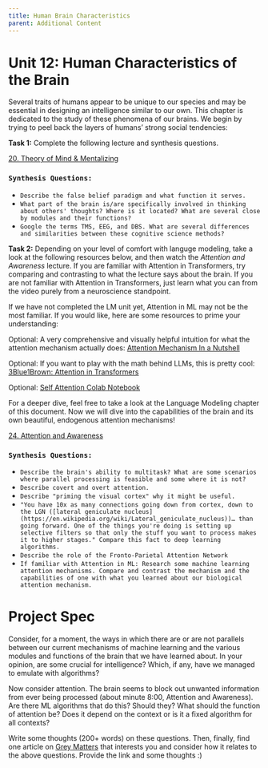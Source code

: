 ```yaml
---
title: Human Brain Characteristics
parent: Additional Content
---
```


# Unit 12: Human Characteristics of the Brain

Several traits of humans appear to be unique to our species and may be essential in designing an intelligence similar to our own. This chapter is dedicated to the study of these phenomena of our brains. We begin by trying to peel back the layers of humans’ strong social tendencies:

**Task 1:** Complete the following lecture and synthesis questions.

[20. Theory of Mind & Mentalizing](https://www.youtube.com/watch?v=pfZY5aDJazA&list=PLUl4u3cNGP60IKRN_pFptIBxeiMc0MCJP&index=15)


### `Synthesis Questions:`

* `Describe the false belief paradigm and what function it serves.`
* `What part of the brain is/are specifically involved in thinking about others' thoughts? Where is it located? What are several close by modules and their functions?`
* `Google the terms TMS, EEG, and DBS. What are several differences and similarities between these cognitive science methods?`

**Task 2:** Depending on your level of comfort with languge modeling, take a look at the following resources below, and then watch the *Attention and Awareness* lecture. If you are familiar with Attention in Transformers, try comparing and contrasting to what the lecture says about the brain. If you are not familiar with Attention in Transformers, just learn what you can from the video purely from a neuroscience standpoint.

If we have not completed the LM unit yet, Attention in ML may not be the most familiar. If you would like, here are some resources to prime your understanding:

Optional: A very comprehensive and visually helpful intuition for what the attention mechanism actually does: [Attention Mechanism In a Nutshell](https://www.youtube.com/watch?v=oMeIDqRguLY)  

Optional: If you want to play with the math behind LLMs, this is pretty cool: [3Blue1Brown: Attention in Transformers](https://www.youtube.com/watch?v=eMlx5fFNoYc)

Optional: [Self Attention Colab Notebook](https://github.com/udlbook/udlbook/blob/main/Notebooks/Chap12/12_1_Self_Attention.ipynb)

For a deeper dive, feel free to take a look at the Language Modeling chapter of this document. Now we will dive into the capabilities of the brain and its own beautiful, endogenous attention mechanisms!

[24. Attention and Awareness](https://www.youtube.com/watch?v=B4a0WdGp52g&list=PLUl4u3cNGP60IKRN_pFptIBxeiMc0MCJP&index=17)


### `Synthesis Questions:`

* `Describe the brain's ability to multitask? What are some scenarios where parallel processing is feasible and some where it is not?`
* `Describe covert and overt attention.`
* `Describe "priming the visual cortex" why it might be useful.`
* `"You have 10x as many connections going down from cortex, down to the LGN ([lateral geniculate nucleus](https://en.wikipedia.org/wiki/Lateral_geniculate_nucleus))… than going forward. One of the things you're doing is setting up selective filters so that only the stuff you want to process makes it to higher stages." Compare this fact to deep learning algorithms.`
* `Describe the role of the Fronto-Parietal Attention Network`
* `If familiar with Attention in ML: Research some machine learning attention mechanisms. Compare and contrast the mechanism and the capabilities of one with what you learned about our biological attention mechanism.`

# Project Spec
Consider, for a moment, the ways in which there are or are not parallels between our current mechanisms of machine learning and the various modules and functions of the brain that we have learned about. In your opinion, are some crucial for intelligence? Which, if any, have we managed to emulate with algorithms?

Now consider attention. The brain seems to block out unwanted information from ever being processed (about minute 8:00, Attention and Awareness). Are there ML algorithms that do this? Should they? What should the function of attention be? Does it depend on the context or is it a fixed algorithm for all contexts?

Write some thoughts (200+ words) on these questions. Then, finally, find one article on [Grey Matters](https://greymattersjournal.org/) that interests you and consider how it relates to the above questions. Provide the link and some thoughts :\)
